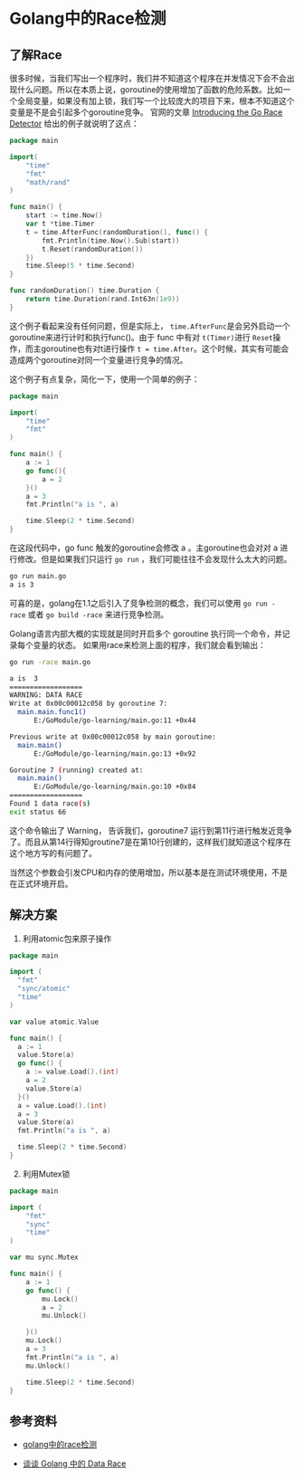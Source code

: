 # Golang中的Race检测

<!--more-->

## 了解Race

很多时候，当我们写出一个程序时，我们并不知道这个程序在并发情况下会不会出现什么问题。所以在本质上说，goroutine的使用增加了函数的危险系数。比如一个全局变量，如果没有加上锁，我们写一个比较庞大的项目下来，根本不知道这个变量是不是会引起多个goroutine竞争。
官网的文章 [Introducing the Go Race Detector](http://blog.golang.org/race-detector) 给出的例子就说明了这点：

```go
package main

import(
    "time"
    "fmt"
    "math/rand"
)

func main() {
    start := time.Now()
    var t *time.Timer
    t = time.AfterFunc(randomDuration(), func() {
        fmt.Println(time.Now().Sub(start))
        t.Reset(randomDuration())
    })
    time.Sleep(5 * time.Second)
}

func randomDuration() time.Duration {
    return time.Duration(rand.Int63n(1e9))
}
```

这个例子看起来没有任何问题，但是实际上， `time.AfterFunc`是会另外启动一个goroutine来进行计时和执行func()。由于 func 中有对  `t(Timer)`进行 `Reset`操作，而主goroutine也有对t进行操作 `t = time.After`。这个时候，其实有可能会造成两个goroutine对同一个变量进行竞争的情况。

这个例子有点复杂，简化一下，使用一个简单的例子：

```go
package main

import(
    "time"
    "fmt"
)

func main() {
    a := 1
    go func(){
        a = 2
    }()
    a = 3
    fmt.Println("a is ", a)

    time.Sleep(2 * time.Second)
}
```

在这段代码中，go func 触发的goroutine会修改 a 。主goroutine也会对对 a 进行修改。但是如果我们只运行 `go run` ，我们可能往往不会发现什么太大的问题。

```bash
go run main.go
a is 3
```

可喜的是，golang在1.1之后引入了竞争检测的概念，我们可以使用 `go run -race` 或者 `go build -race` 来进行竞争检测。

Golang语言内部大概的实现就是同时开启多个 goroutine 执行同一个命令，并记录每个变量的状态。
如果用race来检测上面的程序，我们就会看到输出：

```bash
go run -race main.go

a is  3
==================
WARNING: DATA RACE
Write at 0x00c00012c058 by goroutine 7:
  main.main.func1()
      E:/GoModule/go-learning/main.go:11 +0x44

Previous write at 0x00c00012c058 by main goroutine:
  main.main()
      E:/GoModule/go-learning/main.go:13 +0x92

Goroutine 7 (running) created at:
  main.main()
      E:/GoModule/go-learning/main.go:10 +0x84
==================
Found 1 data race(s)
exit status 66
```

这个命令输出了 Warning， 告诉我们，goroutine7 运行到第11行进行触发近竞争了。而且从第14行得知groutine7是在第10行创建的，这样我们就知道这个程序在这个地方写的有问题了。

当然这个参数会引发CPU和内存的使用增加，所以基本是在测试环境使用，不是在正式环境开启。

## 解决方案

1. 利用atomic包来原子操作

```go
package main

import (
  "fmt"
  "sync/atomic"
  "time"
)

var value atomic.Value

func main() {
  a := 1
  value.Store(a)
  go func() {
    a := value.Load().(int)
    a = 2
    value.Store(a)
  }()
  a = value.Load().(int)
  a = 3
  value.Store(a)
  fmt.Println("a is ", a)

  time.Sleep(2 * time.Second)
}
```

2. 利用Mutex锁

```go
package main

import (
	"fmt"
	"sync"
	"time"
)

var mu sync.Mutex

func main() {
	a := 1
	go func() {
		mu.Lock()
		a = 2
		mu.Unlock()

	}()
	mu.Lock()
	a = 3
	fmt.Println("a is ", a)
	mu.Unlock()

	time.Sleep(2 * time.Second)
}
```


## 参考资料

* [golang中的race检测](https://www.cnblogs.com/yjf512/p/5144211.html)

* [谈谈 Golang 中的 Data Race](https://ms2008.github.io/2019/05/12/golang-data-race/)

